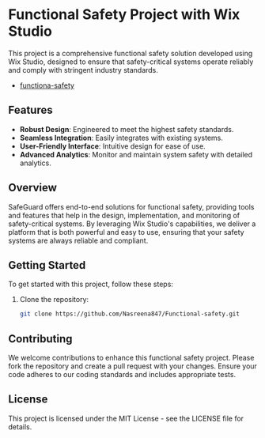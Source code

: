 # Functional Safety Project with Wix Studio

This project is a comprehensive functional safety solution developed using Wix Studio, designed to ensure that safety-critical systems operate reliably and comply with stringent industry standards.

- [functiona-safety](https://github.com/Nasreena847/Functional-safety/blob/main/src/images/Screenshot%20(120).png)

## Features
- **Robust Design**: Engineered to meet the highest safety standards.
- **Seamless Integration**: Easily integrates with existing systems.
- **User-Friendly Interface**: Intuitive design for ease of use.
- **Advanced Analytics**: Monitor and maintain system safety with detailed analytics.

## Overview
SafeGuard offers end-to-end solutions for functional safety, providing tools and features that help in the design, implementation, and monitoring of safety-critical systems. By leveraging Wix Studio's capabilities, we deliver a platform that is both powerful and easy to use, ensuring that your safety systems are always reliable and compliant.

## Getting Started
To get started with this project, follow these steps:

1. Clone the repository:
   ```bash
   git clone https://github.com/Nasreena847/Functional-safety.git
   
## Contributing
We welcome contributions to enhance this functional safety project. Please fork the repository and create a pull request with your changes. Ensure your code adheres to our coding standards and includes appropriate tests.

## License
This project is licensed under the MIT License - see the LICENSE file for details.
